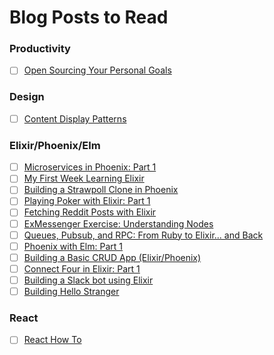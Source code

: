 # Blog Posts to Read

### Productivity
- [ ] [Open Sourcing Your Personal Goals](http://una.github.io/personal-goals-guide/)

### Design
- [ ] [Content Display Patterns](http://danielmall.com/articles/content-display-patterns/)

### Elixir/Phoenix/Elm
- [ ] [Microservices in Phoenix: Part 1](https://teamgaslight.com/blog/microservices-in-phoenix-part-1)
- [ ] [My First Week Learning Elixir](http://www.akitaonrails.com/2015/11/03/my-first-week-learning-elixir)
- [ ] [Building a Strawpoll Clone in Phoenix](https://medium.com/@diamondgfx/building-a-strawpoll-clone-in-phoenix-23dcb2bc4972#.8hkilcmjg)
- [ ] [Playing Poker with Elixir: Part 1](http://blog.tokafish.com/playing-poker-with-elixir-part-1/)
- [ ] [Fetching Reddit Posts with Elixir](http://learningelixir.joekain.com/fetching-reddit-posts-from-elixir/)
- [ ] [ExMessenger Exercise: Understanding Nodes](http://www.akitaonrails.com/2015/11/25/exmessenger-exercise-understanding-nodes-in-elixir)
- [ ] [Queues, Pubsub, and RPC: From Ruby to Elixir... and Back](http://blog.onfido.com/queues-pubsub-and-rpc-from-ruby-to-elixir-and-back/)
- [ ] [Phoenix with Elm: Part 1](http://www.cultivatehq.com/posts/phoenix-elm-1/)
- [ ] [Building a Basic CRUD App (Elixir/Phoenix)](http://gogogarrett.sexy/programming-in-elixir-with-the-phoenix-framework-building-a-basic-CRUD-app/)
- [ ] [Connect Four in Elixir: Part 1](http://wsmoak.net/2015/10/22/connect-four-elixir-part-1.html)
- [ ] [Building a Slack bot using Elixir](http://cazrin.net/blog/2016/building-a-slack-bot-using-elixir/)
- [ ] [Building Hello Stranger](http://cazrin.net/blog/2016/building-hello-stranger/)

### React
- [ ] [React How To](https://github.com/petehunt/react-howto)

